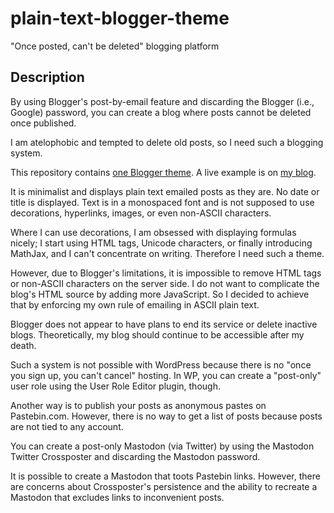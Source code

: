 # plain-text-blogger-theme

"Once posted, can't be deleted" blogging platform

## Description

By using Blogger's post-by-email feature and discarding the Blogger (i.e.,
Google) password, you can create a blog where posts cannot be deleted once
published.

I am atelophobic and tempted to delete old posts, so I need such a blogging
system.

This repository contains [one Blogger theme](theme.xml).  A live example is on
[my blog](https://yuukikonnobot.blogspot.com/).

It is minimalist and displays plain text emailed posts as they are.  No date or
title is displayed.  Text is in a monospaced font and is not supposed to use
decorations, hyperlinks, images, or even non-ASCII characters.

Where I can use decorations, I am obsessed with displaying formulas nicely; I
start using HTML tags, Unicode characters, or finally introducing MathJax, and I
can't concentrate on writing.  Therefore I need such a theme.

However, due to Blogger's limitations, it is impossible to remove HTML tags or
non-ASCII characters on the server side.  I do not want to complicate the blog's
HTML source by adding more JavaScript.  So I decided to achieve that by
enforcing my own rule of emailing in ASCII plain text.

Blogger does not appear to have plans to end its service or delete inactive
blogs.  Theoretically, my blog should continue to be accessible after my death.

Such a system is not possible with WordPress because there is no "once you sign
up, you can't cancel" hosting.  In WP, you can create a "post-only" user role
using the User Role Editor plugin, though.

Another way is to publish your posts as anonymous pastes on Pastebin.com.
However, there is no way to get a list of posts because posts are not tied to
any account.

You can create a post-only Mastodon (via Twitter) by using the Mastodon Twitter
Crossposter and discarding the Mastodon password.

It is possible to create a Mastodon that toots Pastebin links.  However, there
are concerns about Crossposter's persistence and the ability to recreate a
Mastodon that excludes links to inconvenient posts.
